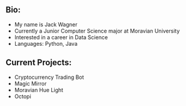 ## Bio:
* My name is Jack Wagner
* Currently a Junior Computer Science major at Moravian University
* Interested in a career in Data Science 
* Languages: Python, Java

## Current Projects:
* Cryptocurrency Trading Bot
* Magic Mirror
* Moravian Hue Light
* Octopi

